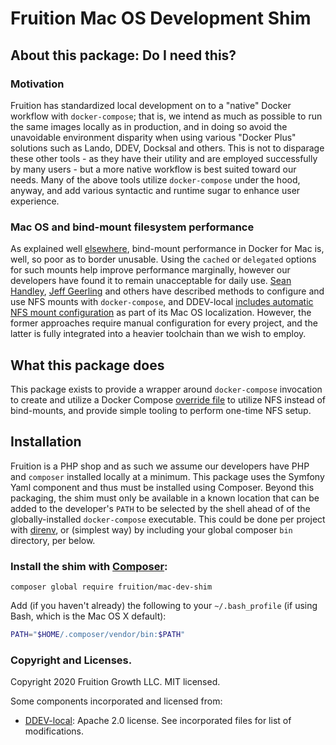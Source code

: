# Fruition Mac OS Development Shim

## About this package: Do I need this?

### Motivation

Fruition has standardized local development on to a "native" Docker workflow with `docker-compose`; that is, we intend
as much as possible to run the same images locally as in production, and in doing so avoid the unavoidable environment
disparity when using various "Docker Plus" solutions such as Lando, DDEV, Docksal and others. This is not to disparage
these other tools - as they have their utility and are employed successfully by many users - but a more native workflow
is best suited toward our needs. Many of the above tools utilize `docker-compose` under the hood, anyway, and add
various syntactic and runtime sugar to enhance user experience.

### Mac OS and bind-mount filesystem performance

As explained well [elsewhere](https://docs.docker.com/docker-for-mac/osxfs-caching/), bind-mount performance in Docker
for Mac is, well, so poor as to border unusable. Using the `cached` or `delegated` options for such mounts help improve
performance marginally, however our developers have found it to remain unacceptable for daily use.
[Sean Handley](https://medium.com/@sean.handley/how-to-set-up-docker-for-mac-with-native-nfs-145151458adc),
[Jeff Geerling](https://www.jeffgeerling.com/blog/2020/revisiting-docker-macs-performance-nfs-volumes) and others have
described methods to configure and use NFS mounts with `docker-compose`, and DDEV-local
[includes automatic NFS mount configuration](https://github.com/drud/ddev/pull/1871/files) as part of its Mac OS
localization. However, the former approaches require manual configuration for every project, and the latter is fully
integrated into a heavier toolchain than we wish to employ.

## What this package does

This package exists to provide a wrapper around `docker-compose` invocation to create and utilize a Docker Compose
[override file](https://docs.docker.com/compose/extends/#understanding-multiple-compose-files) to utilize NFS instead
of bind-mounts, and provide simple tooling to perform one-time NFS setup.

## Installation

Fruition is a PHP shop and as such we assume our developers have PHP and `composer` installed locally at a minimum.
This package uses the Symfony Yaml component and thus must be installed using Composer. Beyond this packaging,
the shim must only be available in a known location that can be added to the developer's `PATH` to be selected by the
shell ahead of of the globally-installed `docker-compose` executable. This could be done per project with
[direnv](https://direnv.net/), or (simplest way) by including your global composer `bin` directory, per below.

### Install the shim with [Composer](https://getcomposer.org):

`composer global require fruition/mac-dev-shim`

Add (if you haven't already) the following to your `~/.bash_profile` (if using Bash, which is the Mac OS X default):

```bash
PATH="$HOME/.composer/vendor/bin:$PATH"
```

### Copyright and Licenses.

Copyright 2020 Fruition Growth LLC. MIT licensed.

Some components incorporated and licensed from:

* [DDEV-local](https://github.com/drud/ddev): Apache 2.0 license. See incorporated files for list of modifications.
